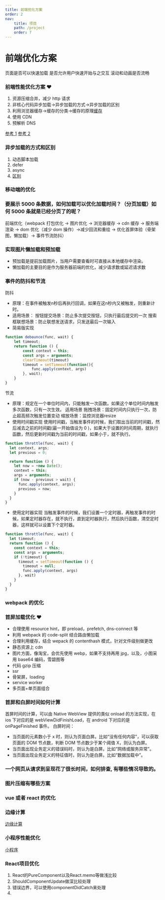 ```yaml
---
title: 前端优化方案
order: 2
nav:
    title: 项目
    path: /project
    order: 7
---
```


# 前端优化方案

页面是否可以快速加载 是否允许用户快速开始与之交互 滚动和动画是否流畅

### 前端性能优化方案 ❤️

1. 资源压缩合并，减少 http 请求
2. 非核心代码异步加载->异步加载的方式->异步加载的区别
3. 利用浏览器缓存->缓存的分类->缓存的原理[缓存](../Browser/index.md)
4. 使用 CDN
5. 预解析 DNS

[参考 1](https://juejin.cn/post/6844903655330562062)
[参考 2](https://juejin.cn/post/6844903725975240711)

### 异步加载的方式和区别

1. 动态脚本加载
2. defer
3. async
4. [区别](../Base/HTML/index.md)

### 移动端的优化

### 要展示 5000 条数据，如何加载可以优化加载时间？（分页加载）如何 5000 条就是已经分页了的呢？

前端优化（webpack 打包优化 -> 图片优化 -> 浏览器缓存 -> cdn 缓存 -> 服务端渲染 -> dom 优化（减少 dom 操作）->减少回流和重绘 -> 优化首屏体验（骨架图，懒加载）-> 事件节流防抖）

### 实现图片懒加载和预加载

-   预加载是提前加载图片，当用户需要查看时可直接从本地缓存中渲染。
-   懒加载的主要目的是作为服务器前端的优化，减少请求数或延迟请求数

### 事件的防抖和节流
防抖
- 原理：在事件被触发n秒后再执行回调，如果在这n秒内又被触发，则重新计时。
- 适用场景：
        按钮提交场景：防止多次提交按钮，只执行最后提交的一次
        搜索框联想场景：防止联想发送请求，只发送最后一次输入
- 简易版实现
```js
function debounce(func, wait) {
    let timeout;
    return function () {
        const context = this;
        const args = arguments;
        clearTimeout(timeout)
        timeout = setTimeout(function(){
            func.apply(context, args)
        }, wait);
    }
}
```
节流
- 原理：规定在一个单位时间内，只能触发一次函数。如果这个单位时间内触发多次函数，只有一次生效。
适用场景
   拖拽场景：固定时间内只执行一次，防止超高频次触发位置变动
    缩放场景：监控浏览器resize
- 使用时间戳实现
使用时间戳，当触发事件的时候，我们取出当前的时间戳，然后减去之前的时间戳(最一开始值设为 0 )，如果大于设置的时间周期，就执行函数，然后更新时间戳为当前的时间戳，如果小于，就不执行。
```js
function throttle(func, wait) {
  let context, args;
  let previous = 0;

  return function () {
    let now = +new Date();
    context = this;
    args = arguments;
    if (now - previous > wait) {
      func.apply(context, args);
      previous = now;
    }
  }
}
```
- 使用定时器实现
当触发事件的时候，我们设置一个定时器，再触发事件的时候，如果定时器存在，就不执行，直到定时器执行，然后执行函数，清空定时器，这样就可以设置下个定时器。
```js
function throttle(func, wait) {
  let timeout;
  return function () {
    const context = this;
    const args = arguments;
    if (!timeout) {
      timeout = setTimeout(function () {
        timeout = null;
        func.apply(context, args)
      }, wait)
    }
  }
}
```

### webpack 的优化

### 首屏加载优化 ❤️

-   合理使用 resource hint，即 preload，prefetch, dns-connect 等
-   利用 webpack 的 code-split 结合路由懒加载
-   合理利用缓存，结合 wepack 的 contenthash 模式，针对文件级别做更改
-   静态资源上 cdn
-   图片方面，像淘宝，会优先使用 webp，如果不支持再用 jpg，以及，小图采用 base64 编码，雪碧图等
-   代码 gzip 压缩
-   ssr
-   骨架屏，loading
-   service worker
-   多页面+单页面组合

### 首屏和白屏时间如何计算

首屏时间的计算，可以由 Native WebView 提供的类似 onload 的方法实现，在 ios 下对应的是 webViewDidFinishLoad，在 android 下对应的是 onPageFinished 事件。
白屏时间：

-   当页面的元素数小于 x 时，则认为页面白屏。比如“没有任何内容”，可以获取页面的 DOM 节点数，判断 DOM 节点数少于某个阈值 X，则认为白屏。
-   当页面出现业务定义的错误码时，则认为是白屏。比如“网络或服务异常”。
-   当页面出现业务定义的特征值时，则认为是白屏。比如“数据加载中”。

### 一个网页从请求到呈现花了很长时间，如何排查, 有哪些情况导致的。

### 图片压缩有哪些方案

### vue 或者 react 的优化

### 边缘计算

[边缘计算](https://juejin.cn/post/6844904173788479502)

### 小程序性能优化

[小程序](https://juejin.cn/post/6844903638226173965)

### React项目优化
1. React的PureComponent以及React.memo等做浅比较
2. ShouldComponentUpdate做深比较处理
3. 错误边界，可以使用componentDidCatch来处理
4. 